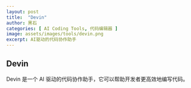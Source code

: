 ```yaml
---
layout: post
title:  "Devin"
author: 黑石
categories: [ AI Coding Tools, 代码编辑器 ]
image: assets/images/tools/devin.png
excerpt: AI驱动的代码协作助手 
---
```


## Devin

Devin 是一个 AI 驱动的代码协作助手，它可以帮助开发者更高效地编写代码。

